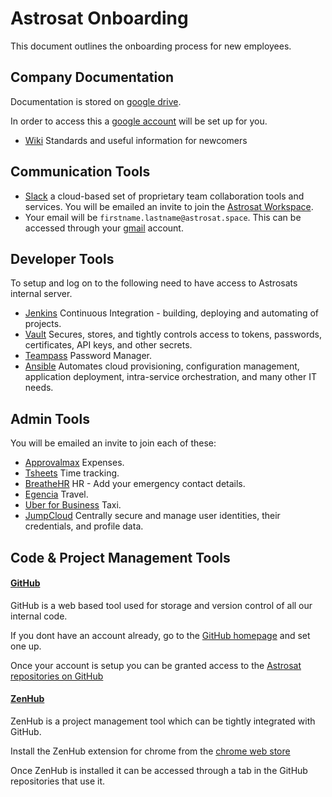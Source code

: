 # Astrosat Onboarding

This document outlines the onboarding process for new employees.

## Company Documentation

Documentation is stored on [google drive](https://drive.google.com/).

In order to access this a [google account](https://myaccount.google.com/) will be set up for you.

* [Wiki](https://github.com/astrosat/company-wiki) Standards and useful information for newcomers

## Communication Tools

* [Slack](https://slack.com/) a cloud-based set of proprietary team collaboration tools and services. You will be emailed an invite to join the [Astrosat Workspace](https://astrosat.slack.com).
* Your email will be `firstname.lastname@astrosat.space`. This can be accessed through your [gmail](https://mail.google.com) account.

## Developer Tools

To setup and log on to the following need to have access to Astrosats internal server.

* [Jenkins](https://jenkins.internal.astrosat.space) Continuous Integration - building, deploying and automating of projects.
* [Vault](http://vault.internal.astrosat.space) Secures, stores, and tightly controls access to tokens, passwords, certificates, API keys, and other secrets.
* [Teampass](https://teampass.internal.astrosat.space) Password Manager.
* [Ansible](http://ansible-awx-01.common.ew1.aws.internal.astrosat.space) Automates cloud provisioning, configuration management, application deployment, intra-service orchestration, and many other IT needs.

## Admin Tools

You will be emailed an invite to join each of these:

* [Approvalmax](https://astrosat.tsheets.com/) Expenses.
* [Tsheets](https://astrosat.tsheets.com/) Time tracking.
* [BreatheHR](https://stevensonastrosatlimited.breathehr.com) HR - Add your emergency contact details.
* [Egencia](https://www.egencia.co.uk/) Travel.
* [Uber for Business](https://central.uber.com/organization/c74dc565-10e6-4e0d-a6db-3f5580390f20) Taxi.
* [JumpCloud](https://console.jumpcloud.com) Centrally secure and manage user identities, their credentials, and profile data.


## Code & Project Management Tools

#### [GitHub](https://github.com/) 

GitHub is a web based tool used for storage and version control of all our internal code. 

If you dont have an account already, go to the [GitHub homepage](https://github.com/) and set one up.

Once your account is setup you can be granted access to the [Astrosat repositories on GitHub](https://github.com/astrosat)

#### [ZenHub](https://www.zenhub.com/) 

ZenHub is a project management tool which can be tightly integrated with GitHub.

Install the ZenHub extension for chrome from the [chrome web store](https://chrome.google.com/webstore/category/extensions)

Once ZenHub is installed it can be accessed through a tab in the GitHub repositories that use it.






